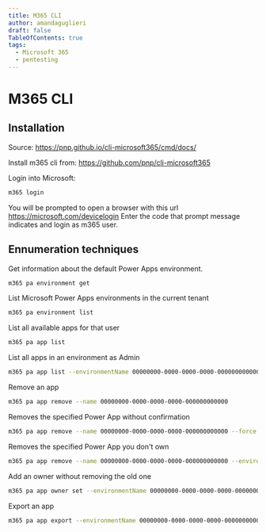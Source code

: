 ```yaml
---
title: M365 CLI 
author: amandaguglieri
draft: false
TableOfContents: true
tags:
  - Microsoft 365
  - pentesting
---
```


# M365 CLI
  

## Installation

Source: [https://pnp.github.io/cli-microsoft365/cmd/docs/ ](https://pnp.github.io/cli-microsoft365/cmd/docs/ )
  
  
Install m365 cli from: https://github.com/pnp/cli-microsoft365  

Login into Microsoft:  

```bash
m365 login  
```
  

You will be prompted to open a browser with this url https://microsoft.com/devicelogin  Enter the code that prompt message indicates and login as m365 user.  


## Ennumeration techniques  

Get information about the default Power Apps environment.  

```bash
m365 pa environment get  
```
 

List Microsoft Power Apps environments in the current tenant 

```bash
m365 pa environment list 
```
 
List all available apps for that user  

```bash
m365 pa app list  
```
  
List all apps in an environment as Admin  

```bash
m365 pa app list --environmentName 00000000-0000-0000-0000-000000000000 --asAdmin  
```  

Remove an app  

```bash
m365 pa app remove --name 00000000-0000-0000-0000-000000000000  
```
 
Removes the specified Power App without confirmation  

```bash
m365 pa app remove --name 00000000-0000-0000-0000-000000000000 --force  
``` 
 
Removes the specified Power App you don't own  

```bash
m365 pa app remove --name 00000000-0000-0000-0000-000000000000 --environmentName Default- 00000000-0000-0000-0000-000000000000 --asAdmin  
``` 
 
 Add an owner without removing the old one  

```bash
m365 pa app owner set --environmentName 00000000-0000-0000-0000-000000000000 --appName 00000000-0000-0000-0000-000000000000 --userId 00000000-0000-0000-0000-000000000000 --roleForOldAppOwner CanEdit  
```

Export an app

```bash
m365 pa app export --environmentName 00000000-0000-0000-0000-000000000000 --name 00000000-0000-0000-0000-000000000000 --packageDisplayName "PowerApp" --packageDescription "Power App Description" --packageSourceEnvironment "Pentesting" --path ~/Documents
```
